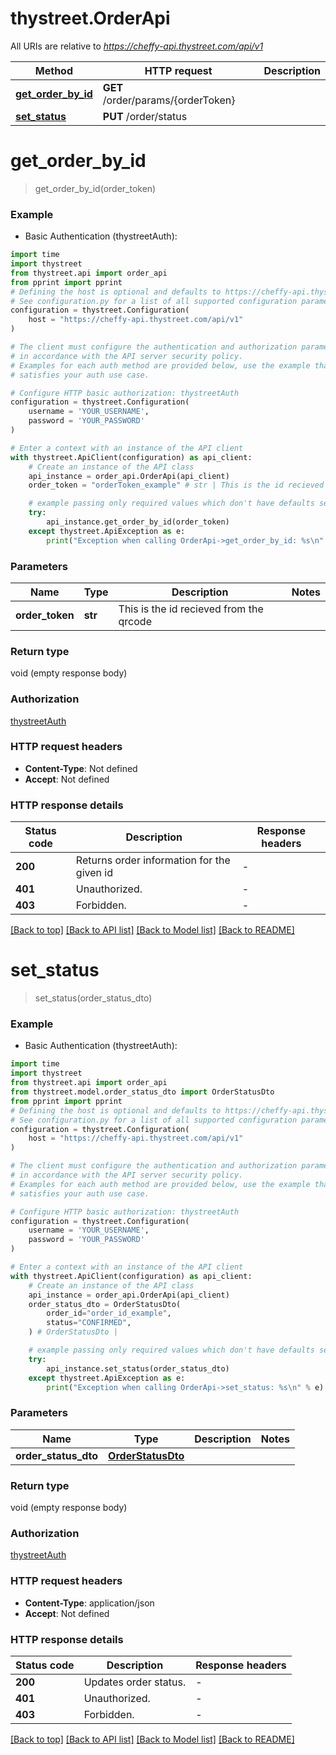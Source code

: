 # thystreet.OrderApi

All URIs are relative to *https://cheffy-api.thystreet.com/api/v1*

Method | HTTP request | Description
------------- | ------------- | -------------
[**get_order_by_id**](OrderApi.md#get_order_by_id) | **GET** /order/params/{orderToken} | 
[**set_status**](OrderApi.md#set_status) | **PUT** /order/status | 


# **get_order_by_id**
> get_order_by_id(order_token)



### Example

* Basic Authentication (thystreetAuth):

```python
import time
import thystreet
from thystreet.api import order_api
from pprint import pprint
# Defining the host is optional and defaults to https://cheffy-api.thystreet.com/api/v1
# See configuration.py for a list of all supported configuration parameters.
configuration = thystreet.Configuration(
    host = "https://cheffy-api.thystreet.com/api/v1"
)

# The client must configure the authentication and authorization parameters
# in accordance with the API server security policy.
# Examples for each auth method are provided below, use the example that
# satisfies your auth use case.

# Configure HTTP basic authorization: thystreetAuth
configuration = thystreet.Configuration(
    username = 'YOUR_USERNAME',
    password = 'YOUR_PASSWORD'
)

# Enter a context with an instance of the API client
with thystreet.ApiClient(configuration) as api_client:
    # Create an instance of the API class
    api_instance = order_api.OrderApi(api_client)
    order_token = "orderToken_example" # str | This is the id recieved from the qrcode

    # example passing only required values which don't have defaults set
    try:
        api_instance.get_order_by_id(order_token)
    except thystreet.ApiException as e:
        print("Exception when calling OrderApi->get_order_by_id: %s\n" % e)
```


### Parameters

Name | Type | Description  | Notes
------------- | ------------- | ------------- | -------------
 **order_token** | **str**| This is the id recieved from the qrcode |

### Return type

void (empty response body)

### Authorization

[thystreetAuth](../README.md#thystreetAuth)

### HTTP request headers

 - **Content-Type**: Not defined
 - **Accept**: Not defined


### HTTP response details

| Status code | Description | Response headers |
|-------------|-------------|------------------|
**200** | Returns order information for the given id |  -  |
**401** | Unauthorized. |  -  |
**403** | Forbidden. |  -  |

[[Back to top]](#) [[Back to API list]](../README.md#documentation-for-api-endpoints) [[Back to Model list]](../README.md#documentation-for-models) [[Back to README]](../README.md)

# **set_status**
> set_status(order_status_dto)



### Example

* Basic Authentication (thystreetAuth):

```python
import time
import thystreet
from thystreet.api import order_api
from thystreet.model.order_status_dto import OrderStatusDto
from pprint import pprint
# Defining the host is optional and defaults to https://cheffy-api.thystreet.com/api/v1
# See configuration.py for a list of all supported configuration parameters.
configuration = thystreet.Configuration(
    host = "https://cheffy-api.thystreet.com/api/v1"
)

# The client must configure the authentication and authorization parameters
# in accordance with the API server security policy.
# Examples for each auth method are provided below, use the example that
# satisfies your auth use case.

# Configure HTTP basic authorization: thystreetAuth
configuration = thystreet.Configuration(
    username = 'YOUR_USERNAME',
    password = 'YOUR_PASSWORD'
)

# Enter a context with an instance of the API client
with thystreet.ApiClient(configuration) as api_client:
    # Create an instance of the API class
    api_instance = order_api.OrderApi(api_client)
    order_status_dto = OrderStatusDto(
        order_id="order_id_example",
        status="CONFIRMED",
    ) # OrderStatusDto | 

    # example passing only required values which don't have defaults set
    try:
        api_instance.set_status(order_status_dto)
    except thystreet.ApiException as e:
        print("Exception when calling OrderApi->set_status: %s\n" % e)
```


### Parameters

Name | Type | Description  | Notes
------------- | ------------- | ------------- | -------------
 **order_status_dto** | [**OrderStatusDto**](OrderStatusDto.md)|  |

### Return type

void (empty response body)

### Authorization

[thystreetAuth](../README.md#thystreetAuth)

### HTTP request headers

 - **Content-Type**: application/json
 - **Accept**: Not defined


### HTTP response details

| Status code | Description | Response headers |
|-------------|-------------|------------------|
**200** | Updates order status. |  -  |
**401** | Unauthorized. |  -  |
**403** | Forbidden. |  -  |

[[Back to top]](#) [[Back to API list]](../README.md#documentation-for-api-endpoints) [[Back to Model list]](../README.md#documentation-for-models) [[Back to README]](../README.md)


